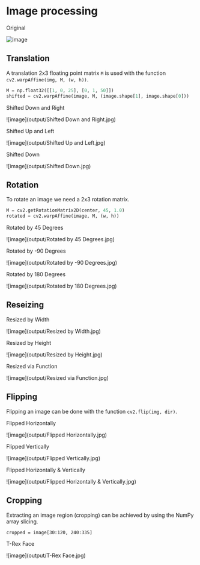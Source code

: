 # Image processing
Original

![image](output/Original.jpg)


## Translation
A translation 2x3 floating point matrix `M` is used with the function
`cv2.warpAffine(img, M, (w, h))`.
```python
M = np.float32([[1, 0, 25], [0, 1, 50]])
shifted = cv2.warpAffine(image, M, (image.shape[1], image.shape[0]))
```

Shifted Down and Right

![image](output/Shifted Down and Right.jpg)

Shifted Up and Left

![image](output/Shifted Up and Left.jpg)

Shifted Down

![image](output/Shifted Down.jpg)


## Rotation
To rotate an image we need a 2x3 rotation matrix.
```python
M = cv2.getRotationMatrix2D(center, 45, 1.0)
rotated = cv2.warpAffine(image, M, (w, h))
```

Rotated by 45 Degrees

![image](output/Rotated by 45 Degrees.jpg)

Rotated by -90 Degrees

![image](output/Rotated by -90 Degrees.jpg)

Rotated by 180 Degrees

![image](output/Rotated by 180 Degrees.jpg)

## Reseizing
Resized by Width

![image](output/Resized by Width.jpg)

Resized by Height

![image](output/Resized by Height.jpg)

Resized via Function

![image](output/Resized via Function.jpg)


## Flipping
Flipping an image can be done with the function `cv2.flip(img, dir)`.

Flipped Horizontally

![image](output/Flipped Horizontally.jpg)

Flipped Vertically

![image](output/Flipped Vertically.jpg)

Flipped Horizontally & Vertically

![image](output/Flipped Horizontally & Vertically.jpg)


## Cropping
Extracting an image region (cropping) can be achieved by using
the NumPy array slicing.
```
cropped = image[30:120, 240:335]
```

T-Rex Face

![image](output/T-Rex Face.jpg)

